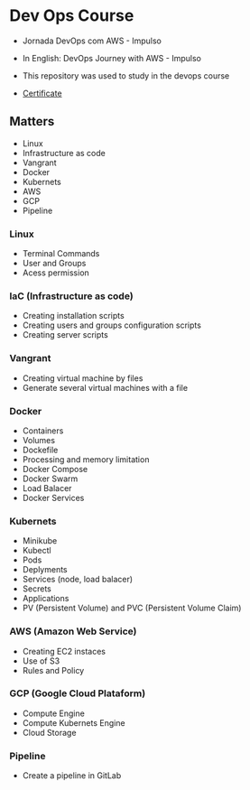 # Dev Ops Course

- Jornada DevOps com AWS - Impulso
- In English: DevOps Journey with AWS - Impulso
- This repository was used to study in the devops course
  
- [Certificate](https://www.dio.me/certificate/A33BB598/share)

## Matters
- Linux
- Infrastructure as code
- Vangrant
- Docker
- Kubernets
- AWS
- GCP
- Pipeline
  
### Linux
- Terminal Commands
- User and Groups
- Acess permission

### IaC (Infrastructure as code)
- Creating installation scripts
- Creating users and groups configuration scripts
- Creating server scripts

### Vangrant
- Creating virtual machine by files
- Generate several virtual machines with a file

### Docker
- Containers
- Volumes
- Dockefile
- Processing and memory limitation
- Docker Compose
- Docker Swarm
- Load Balacer
- Docker Services

### Kubernets
- Minikube
- Kubectl
- Pods
- Deplyments
- Services (node, load balacer)
- Secrets
- Applications
- PV (Persistent Volume) and PVC (Persistent Volume Claim)

### AWS (Amazon Web Service)
- Creating EC2 instaces
- Use of S3
- Rules and Policy

### GCP (Google Cloud Plataform)
- Compute Engine
- Compute Kubernets Engine
- Cloud Storage

### Pipeline
- Create a pipeline in GitLab
